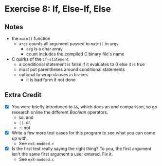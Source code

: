 # Exercise 8: If, Else-If, Else

## Notes

- the `main()` function
  - `argc` counts all argument passed to `main()` in `argv`
    - `arg` is a char array
    - count includes the compiled C binary file's name
- C quirks of the `if-statement`
  - a conditional statement is false if it evaluates to 0 else it is true
  - must put parentheses around conditional statements
  - optional to wrap clauses in braces
    - it is bad form if not done

## Extra Credit

- [x] You were briefly introduced to `&&`, which does an _and_ comparison, so go research online the different _Boolean_ operators.
  - `&&`: and
  - `||`: or
  - `!`: not
- [x] Write a few more test cases for this program to see what you can come up with.
  - See `ex8-modded.c`
- [x] Is the first test really saying the right thing? To you, the first argument isn't the same first argument a user entered. Fix it.
  - See `ex8-modded.c`
